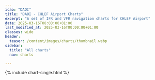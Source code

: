 ```yaml
---
icao: "DAOI" 
title: "DAOI - CHLEF Airport Charts"
excerpt: "A set of IFR and VFR navigation charts for CHLEF Airport"
date: 2025-03-16T00:00:00+01:00
last_modified_at: 2025-03-16T00:00:00+01:00
classes: wide
header:
  teaser: /content/images/charts/thumbnail.webp
sidebar:
  title: "All charts"
  nav: charts

---
```


{% include chart-single.html %}
